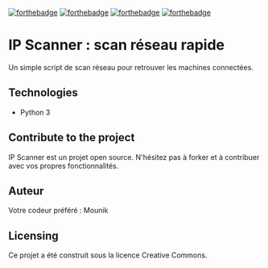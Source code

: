 [![forthebadge](https://forthebadge.com/images/badges/cc-0.svg)](https://forthebadge.com) [![forthebadge](https://forthebadge.com/images/badges/built-with-love.svg)](https://forthebadge.com) [![forthebadge](https://forthebadge.com/images/badges/made-with-python.svg)](https://forthebadge.com) [![forthebadge](https://forthebadge.com/images/badges/uses-brains.svg)](https://forthebadge.com)

# IP Scanner : scan réseau rapide

Un simple script de scan réseau pour retrouver les machines connectées.

## Technologies
- Python 3

## Contribute to the project

IP Scanner est un projet open source. N'hésitez pas à forker et à contribuer avec vos propres fonctionnalités.

## Auteur

Votre codeur préféré : Mounik

## Licensing

Ce projet a été construit sous la licence Creative Commons.

